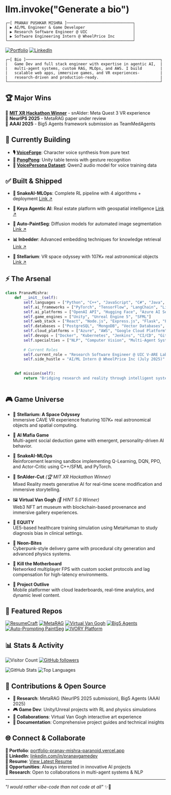 # llm.invoke("Generate a bio")
```ascii
┌─[ PRANAV PUSHKAR MISHRA ]─────────────────────────────┐
│ ▶ AI/ML Engineer & Game Developer                     │
│ ▶ Research Software Engineer @ UIC                    │
│ ▶ Software Engineering Intern @ WheelPrice Inc        │
└───────────────────────────────────────────────────────┘
```
[![Portfolio](https://img.shields.io/badge/Portfolio-Pranav%20Mishra-000?style=for-the-badge&logo=vercel&logoColor=white)](https://portfolio-pranav-mishra-paranoid.vercel.app)
[![LinkedIn](https://img.shields.io/badge/LinkedIn-Pranav%20Mishra-0A66C2?style=for-the-badge&logo=linkedin&logoColor=white)](https://www.linkedin.com/in/pranavgamedev/)


```ascii
┌─[ Bio ]───────────────────────────────────────────────────────────┐
|   Game Dev and full stack engineer with expertise in agentic AI,  |
|   multi-agent systems, custom RAG, MLOps, and AWS. I build        |
|   scalable web apps, immersive games, and VR experiences-         |
|   research-driven and production-ready.                           |
└───────────────────────────────────────────────────────────────────┘
```

## 🏆 Major Wins
🥇 **[MIT XR Hackathon Winner](https://codeberg.org/reality-hack-2024/snAIder)** - snAIder: Meta Quest 3 VR experience  
📝 **NeurIPS 2025** - MetaRAG paper under review  
📝 **AAAI 2025** - Big5 Agents framework submission as TeamMedAgents 

## 🚧 Currently Building
- **🎙️ [VoiceForge](https://github.com/PranavMishra17/VoiceForge--Forge-Character-Voices-from-Pure-Text)**: Character voice synthesis from pure text
- **🏓 [PongPong](https://github.com/PranavMishra17/PongPong)**: Unity table tennis with gesture recognition
- **🎯 [VoicePersona Dataset](https://github.com/PranavMishra17/globe2-qwen2-voice-describer)**: Qwen2 audio model for voice training data

## ✅ Built & Shipped

- **🐍 SnakeAI-MLOps**: Complete RL pipeline with 4 algorithms + deployment [Link ↗](https://github.com/PranavMishra17/SnakeAI-MLOps)

- **🏡 Keya Agentic AI**: Real estate platform with geospatial intelligence  [Link ↗](https://github.com/Archit1706/cs532-project)

- **🎨 Auto-PaintSeg**: Diffusion models for automated image segmentation [Link ↗](https://github.com/PranavMishra17/Auto-Prompting-for-PaintSeg)

- **📊 Inbedder**: Advanced embedding techniques for knowledge retrieval [Link ↗](https://github.com/Hjhirp/InBedder)

- **🌌 Stellarium**: VR space odyssey with 107K+ real astronomical objects [Link ↗](https://github.com/PranavMishra17/Stellarium-A-Space-Odyssey-VR-star-system)


## ⚡ The Arsenal
```python
class PranavMishra:
    def __init__(self):
        self.languages = ["Python", "C++", "JavaScript", "C#", "Java", "Rust", "TypeScript"]
        self.ai_frameworks = ["PyTorch", "TensorFlow", "LangChain", "LibTorch", "Transformers"]
        self.ai_platforms = ["OpenAI API", "Hugging Face", "Azure AI Services", "Pinecone"]
        self.game_engines = ["Unity", "Unreal Engine 5", "SFML"]
        self.web_stack = ["React", "Node.js", "Express.js", "Flask", "FastAPI", "Django"]
        self.databases = ["PostgreSQL", "MongoDB", "Vector Databases", "Pinecone", "CosmosDB"]
        self.cloud_platforms = ["Azure", "AWS", "Google Cloud Platform"]
        self.devops = ["Docker", "Kubernetes", "Jenkins", "CI/CD", "Git"]
        self.specialties = ["NLP", "Computer Vision", "Multi-Agent Systems", "RL", "RAG Systems", "Diffusion Models"]
        
        # Current Roles
        self.current_role = "Research Software Engineer @ UIC V-ARE Labs (Feb 2024)"
        self.side_hustle = "AI/ML Intern @ WheelPrice Inc (July 2025)"
        
    
    def mission(self):
        return "Bridging research and reality through intelligent systems 🤖⚡"
    
```
## 🎮 Game Universe

- 🌌 **Stellarium: A Space Odyssey**  
  Immersive CAVE VR experience featuring 107K+ real astronomical objects and spatial computing.

- 🤖 **AI Mafia Game**  
  Multi-agent social deduction game with emergent, personality-driven AI behavior.

- 🐍 **SnakeAI-MLOps**  
  Reinforcement learning sandbox implementing Q-Learning, DQN, PPO, and Actor-Critic using C++/SFML and PyTorch.

- 🎨 **SnAIder-Cut** *(🏆 MIT XR Hackathon Winner)*  
  Mixed Reality meets generative AI for real-time scene modification and immersive storytelling.

- 🖼️ **Virtual Van Gogh** *(🥇 HINT 5.0 Winner)*  
  Web3 NFT art museum with blockchain-based provenance and immersive gallery experiences.

- 🏥 **EQUITY**  
  UE5-based healthcare training simulation using MetaHuman to study diagnosis bias in clinical settings.

- 🌃 **Neon-Bites**  
  Cyberpunk-style delivery game with procedural city generation and advanced physics systems.

- 🔫 **Kill the Motherboard**  
  Networked multiplayer FPS with custom socket protocols and lag compensation for high-latency environments.

- 🚀 **Project Outlive**  
  Mobile platformer with cloud leaderboards, real-time analytics, and dynamic level content.


## 🌟 Featured Repos
[![ResumeCraft](https://github-readme-stats.vercel.app/api/pin/?username=PranavMishra17&repo=ResumeCraft-Latex-resume-optimizer&theme=dark)](https://github.com/PranavMishra17/ResumeCraft-Latex-resume-optimizer)
[![MetaRAG](https://github-readme-stats.vercel.app/api/pin/?username=PranavMishra17&repo=Metadata-Enrichment-with-LLMs-for-RAGs-Internal-Knowledge-Retrieval&theme=dark)](https://github.com/PranavMishra17/Metadata-Enrichment-with-LLMs-for-RAGs-Internal-Knowledge-Retrieval)
[![Virtual Van Gogh](https://github-readme-stats.vercel.app/api/pin/?username=TheGreatFellow&repo=virtual-van-gogh&theme=dark)](https://github.com/TheGreatFellow/virtual-van-gogh)
[![Big5 Agents](https://github-readme-stats.vercel.app/api/pin/?username=PranavMishra17&repo=Big5-Agents&theme=dark)](https://github.com/PranavMishra17/Big5-Agents)
[![Auto-Prompting PaintSeg](https://github-readme-stats.vercel.app/api/pin/?username=PranavMishra17&repo=Auto-Prompting-for-PaintSeg&theme=dark)](https://github.com/PranavMishra17/Auto-Prompting-for-PaintSeg)
[![IVORY Platform](https://github-readme-stats.vercel.app/api/pin/?username=PranavMishra17&repo=MedRAG-Avatar-Platform-IVORY&theme=dark)](https://github.com/PranavMishra17/MedRAG-Avatar-Platform-IVORY)

## 📊 Stats & Activity
![Visitor Count](https://visitor-badge.laobi.icu/badge?page_id=PranavMishra17.PranavMishra17&label=Unique%20Visitors&color=0ea5e9)
[![GitHub followers](https://img.shields.io/github/followers/PranavMishra17?style=social)](https://github.com/PranavMishra17)

![GitHub Stats](https://github-readme-stats.vercel.app/api?username=PranavMishra17&show_icons=true&theme=dark&hide_border=true)
![Top Languages](https://github-readme-stats.vercel.app/api/top-langs/?username=PranavMishra17&layout=compact&theme=dark&hide_border=true)


## 🎯 Contributions & Open Source
- **🔬 Research**: MetaRAG (NeurIPS 2025 submission), Big5 Agents (AAAI 2025)
- **🎮 Game Dev**: Unity/Unreal projects with RL and physics simulations  
- **🤝 Collaborations**: Virtual Van Gogh interactive art experience
- **📝 Documentation**: Comprehensive project guides and technical insights



## 🌐 Connect & Collaborate
**🎯 Portfolio**: [portfolio-pranav-mishra-paranoid.vercel.app](https://portfolio-pranav-mishra-paranoid.vercel.app)  
**💼 LinkedIn**: [linkedin.com/in/pranavgamedev](https://www.linkedin.com/in/pranavgamedev/)  
**📄 Resume**: [View Latest Resume](https://portfolio-pranav-mishra-paranoid.vercel.app/resume)  
**📧 Opportunities**: Always interested in innovative AI projects  
**🔬 Research**: Open to collaborations in multi-agent systems & NLP  

---
*"I would rather vibe-code than not code at all"* ✨🚀
